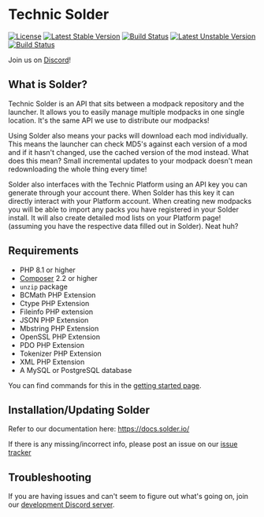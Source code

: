 Technic Solder
=============

[![License](https://poser.pugx.org/solder/solder/license.svg)](https://packagist.org/packages/solder/solder)
[![Latest Stable Version](https://poser.pugx.org/solder/solder/v/stable.svg)](https://packagist.org/packages/solder/solder) [![Build Status](https://travis-ci.org/TechnicPack/TechnicSolder.svg?branch=master)](https://travis-ci.org/TechnicPack/TechnicSolder)
[![Latest Unstable Version](https://poser.pugx.org/solder/solder/v/unstable.svg)](https://packagist.org/packages/solder/solder) [![Build Status](https://travis-ci.org/TechnicPack/TechnicSolder.svg?branch=dev)](https://travis-ci.org/TechnicPack/TechnicSolder)

Join us on [Discord][discord]!

What is Solder?
--------------

Technic Solder is an API that sits between a modpack repository and the launcher. It allows you to easily manage multiple modpacks in one single location. It's the same API we use to distribute our modpacks!

Using Solder also means your packs will download each mod individually. This means the launcher can check MD5's against each version of a mod and if it hasn't changed, use the cached version of the mod instead. What does this mean? Small incremental updates to your modpack doesn't mean redownloading the whole thing every time!

Solder also interfaces with the Technic Platform using an API key you can generate through your account there. When Solder has this key it can directly interact with your Platform account. When creating new modpacks you will be able to import any packs you have registered in your Solder install. It will also create detailed mod lists on your Platform page! (assuming you have the respective data filled out in Solder). Neat huh?

Requirements
-------------

* PHP 8.1 or higher
* [Composer](https://getcomposer.org/) 2.2 or higher
* `unzip` package
* BCMath PHP Extension
* Ctype PHP Extension
* Fileinfo PHP extension
* JSON PHP Extension
* Mbstring PHP Extension
* OpenSSL PHP Extension
* PDO PHP Extension
* Tokenizer PHP Extension
* XML PHP Extension
* A MySQL or PostgreSQL database

You can find commands for this in the [getting started page](https://docs.solder.io/reference/getting-started#requirements).

Installation/Updating Solder
-------------

Refer to our documentation here: <https://docs.solder.io/>

If there is any missing/incorrect info, please post an issue on our [issue tracker](https://github.com/TechnicPack/TechnicSolder/issues)

Troubleshooting
---------------

If you are having issues and can't seem to figure out what's going on, join our [development Discord server][discord].

[discord]: https://discord.gg/0XSjZibQg6yguy1x
